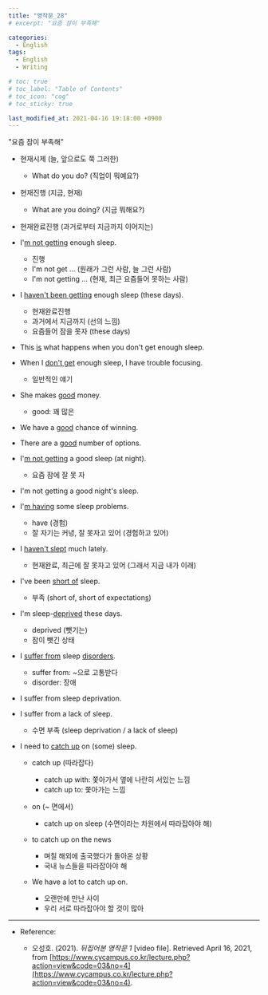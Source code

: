 ```yaml
---
title: "영작문_28"
# excerpt: "요즘 잠이 부족해"

categories:
  - English
tags:
  - English
  - Writing

# toc: true 
# toc_label: "Table of Contents" 
# toc_icon: "cog"
# toc_sticky: true 

last_modified_at: 2021-04-16 19:18:00 +0900
---
```


"요즘 잠이 부족해"

* 현재시제 (늘, 앞으로도 쭉 그러한)
    * What do you do? (직업이 뭐예요?)
* 현재진행 (지금, 현재)
    * What are you doing? (지금 뭐해요?)
* 현재완료진행 (과거로부터 지금까지 이어지는)


* I'<u>m not getting</u> enough sleep.
    * 진행
    * I'm not get ... (원래가 그런 사람, 늘 그런 사람) 
    * I'm not getting ... (현재, 최근 요즘들어 못하는 사람)
* I <u>haven't been getting</u> enough sleep (these days).
    * 현재완료진행
    * 과거에서 지금까지 (선의 느낌)
    * 요즘들어 잠을 못자 (these days)

* This <u>is</u> what happens when you don't get enough sleep.
* When I <u>don't get</u> enough sleep, I have trouble focusing.
    * 일반적인 얘기

* She makes <u>good</u> money.
    * good: 꽤 많은

* We have a <u>good</u> chance of winning.
* There are a <u>good</u> number of options.

* I'<u>m not getting</u> a good sleep (at night).
    * 요즘 잠에 잘 못 자
* I'm not getting a good night's sleep.

* I'<u>m having</u> some sleep problems.
    * have (경험)
    * 잘 자기는 커녕, 잘 못자고 있어 (경험하고 있어)
* I <u>haven't slept</u> much lately.
    * 현재완료, 최근에 잘 못자고 있어 (그래서 지금 내가 이래)
* I've been <u>short of</u> sleep.
    * 부족 (short of, short of expectation<u>s</u>)
* I'm sleep-<u>deprived</u> these days.
    * deprived (뺏기는)
    * 잠이 뺏긴 상태

* I <u>suffer from</u> sleep <u>disorders</u>.
    * suffer from: ~으로 고통받다
    * disorder: 장애
* I suffer from sleep deprivation.
* I suffer from a lack of sleep.
    * 수면 부족 (sleep deprivation / a lack of sleep)

* I need to <u>catch up</u> on (some) sleep.
    * catch up (따라잡다)
        * catch up with: 쫓아가서 옆에 나란히 서있는 느낌
        * catch up to: 쫓아가는 느낌 

    * on (~ 면에서)
        * catch up on sleep (수면이라는 차원에서 따라잡아야 해)
    * to catch up on the news
        * 며칠 해외에 출국했다가 돌아온 상황
        * 국내 뉴스들을 따라잡아야 해
    * We have a lot to catch up on. 
        * 오랜만에 만난 사이
        * 우리 서로 따라잡아야 할 것이 많아

*** 

* Reference: 

    * 오성호. (2021). *뒤집어본 영작문 1* [video file]. Retrieved April 16, 2021, from [https://www.cycampus.co.kr/lecture.php?action=view&code=03&no=4](https://www.cycampus.co.kr/lecture.php?action=view&code=03&no=4).
